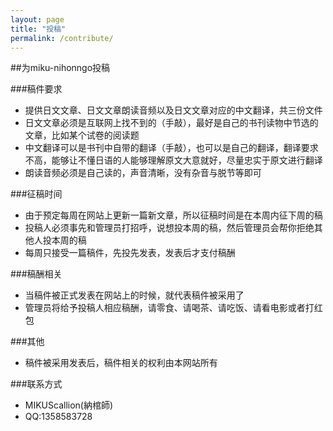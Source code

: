 ```yaml
---
layout: page
title: "投稿"
permalink: /contribute/
---
```

##为miku-nihonngo投稿

###稿件要求
* 提供日文文章、日文文章朗读音频以及日文文章对应的中文翻译，共三份文件
* 日文文章必须是互联网上找不到的（手敲），最好是自己的书刊读物中节选的文章，比如某个试卷的阅读题
* 中文翻译可以是书刊中自带的翻译（手敲），也可以是自己的翻译，翻译要求不高，能够让不懂日语的人能够理解原文大意就好，尽量忠实于原文进行翻译
* 朗读音频必须是自己读的，声音清晰，没有杂音与脱节等即可

###征稿时间
* 由于预定每周在网站上更新一篇新文章，所以征稿时间是在本周内征下周的稿
* 投稿人必须事先和管理员打招呼，说想投本周的稿，然后管理员会帮你拒绝其他人投本周的稿
* 每周只接受一篇稿件，先投先发表，发表后才支付稿酬

###稿酬相关
* 当稿件被正式发表在网站上的时候，就代表稿件被采用了
* 管理员将给予投稿人相应稿酬，请零食、请喝茶、请吃饭、请看电影或者打红包

###其他
* 稿件被采用发表后，稿件相关的权利由本网站所有

###联系方式
* MIKUScallion(納棺師)
* QQ:1358583728
